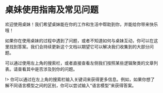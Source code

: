 # 桌妹使用指南及常见问题

欢迎使用桌妹！我们希望桌妹能在你的工作和生活中帮助到你，并能给你带来快乐哦！

如果你在使用桌妹的过程中遇到了问题，或者不知道如何与桌妹互动，你可以在这里找到答案。我们会持续更新这个文档以期望它可以解决我们收集到的大部分问题。

可以通过使用左上角的搜索栏，或者直接查看左侧我们按照某些逻辑聚类的文章列表。请查看其中是否涉及到你的问题。

!> 你可以通过在左上角的搜索栏输入关键词来获得更多信息。例如，如果你想了解不同语言模型之间的区别，你可以尝试输入“语言模型”来获得答案。

